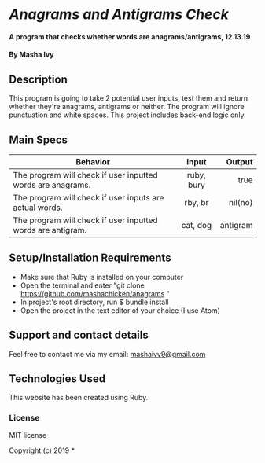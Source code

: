 # _Anagrams and Antigrams Check_
#### A program that checks whether words are anagrams/antigrams, 12.13.19
#### By Masha Ivy
## Description
This program is going to take 2 potential user inputs, test them and return whether they're anagrams, antigrams or neither. The program will ignore punctuation and white spaces. This project includes back-end logic only.
## Main Specs

| Behavior       | Input         | Output  |
| ------------- |:-------------:| -----:|
| The program will check if user inputted words are anagrams.    | ruby, bury | true |
| The program will check if user inputs are actual words.      | rby, br| nil(no) |
| The program will check if user inputted words are antigram.       | cat, dog | antigram |

## Setup/Installation Requirements
* Make sure that Ruby is installed on your computer
* Open the terminal and enter "git clone https://github.com/mashachicken/anagrams "
* In project's root directory, run $ bundle install
* Open the project in the text editor of your choice (I use Atom)


## Support and contact details
Feel free to contact me via my email:
mashaivy9@gmail.com

## Technologies Used
This website has been created using Ruby.

### License
MIT license

Copyright (c) 2019 *
